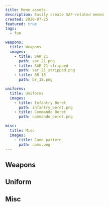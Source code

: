 ```yaml
---
title: Meme assets
description: Easily create SAF-related memes
created: 2020-07-25
featured: true
tags:
  - fun

weapons:
  title: Weapons
  images:
    - title: SAR 21
      path: sar_21.png
    - title: SAR 21 stripped
      path: sar_21_stripped.png
    - title: BR 18
      path: br_18.png

uniforms:
  title: Uniforms
  images:
    - title: Infantry Beret
      path: infantry_beret.png
    - title: Commando Beret
      path: commando_beret.png

misc:
  title: Misc
  images:
    - title: Camo pattern
      path: camo.png
---
```


## Weapons
<meme-asset-group :group="weapons"> </meme-asset-group>

## Uniform
<meme-asset-group :group="uniforms"> </meme-asset-group>

## Misc
<meme-asset-group :group="misc"> </meme-asset-group>